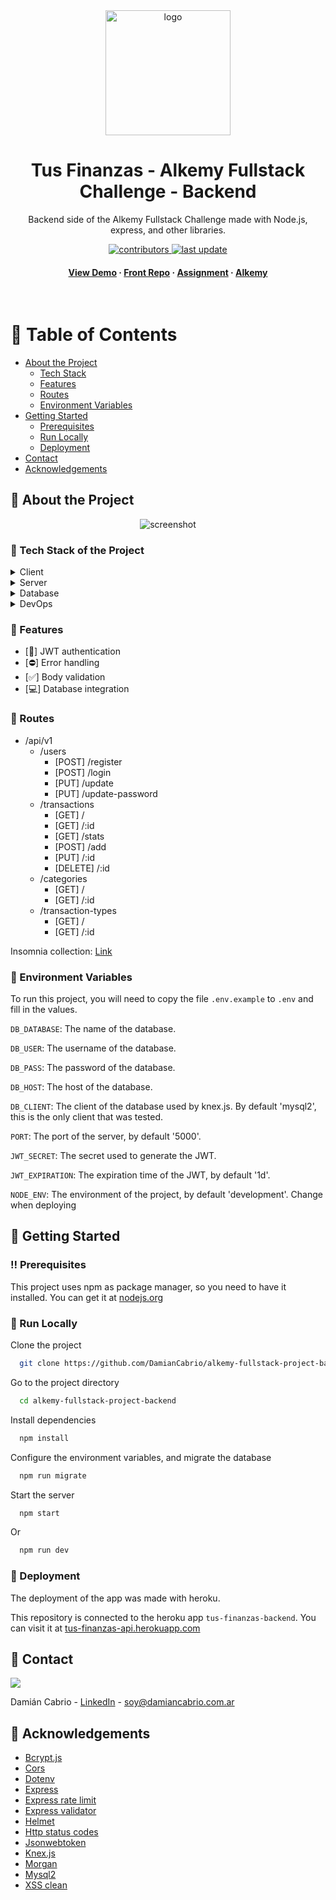 <div align="center">

  <img src="https://raw.githubusercontent.com/DamianCabrio/alkemy-fullstack-project-frontend/main/src/assets/images/logo.svg" alt="logo" width="200" height="auto" />
  <h1>Tus Finanzas - Alkemy Fullstack Challenge - Backend</h1>
  
  <p>
    Backend side of the Alkemy Fullstack Challenge made with Node.js, express, and other libraries.
  </p>
  
  
<!-- Badges -->
<p>
  <a href="https://github.com/DamianCabrio/alkemy-fullstack-project-backend/graphs/contributors" target="_blank">
    <img src="https://img.shields.io/github/contributors/DamianCabrio/alkemy-fullstack-project-backend" alt="contributors" />
  </a>
  <a href="">
    <img src="https://img.shields.io/github/last-commit/DamianCabrio/alkemy-fullstack-project-backend" alt="last update" target="_blank" />
  </a>
</p>
   
<h4>
    <a href="https://tus-finanzas-client.herokuapp.com" target="_blank">View Demo</a>
  <span> · </span>
    <a href="https://github.com/DamianCabrio/alkemy-fullstack-project-frontend" target="_blank">Front Repo</a>
  <span> · </span>
    <a href="https://drive.google.com/file/d/1xR92xRBg8uQDbdajch0sVb9xa4VtHXtU/view" target="_blank">Assignment</a>
  <span> · </span>
    <a href="https://www.alkemy.org/" target="_blank">Alkemy</a>
  </h4>
</div>

<br />

<!-- Table of Contents -->

# 📔 Table of Contents

- [About the Project](#🌟-about-the-project)
  - [Tech Stack](#👾-tech-stack-of-the-project)
  - [Features](#🎯-features)
  - [Routes](#🚌-routes)
  - [Environment Variables](#🔑-environment-variables)
- [Getting Started](#🧰-getting-started)
  - [Prerequisites](#‼-prerequisites)
  - [Run Locally](#🏃-run-locally)
  - [Deployment](#🚩-deployment)
- [Contact](#👋-contact)
- [Acknowledgements](#💎-acknowledgements)

<!-- About the Project -->

## 🌟 About the Project

<div align="center"> 
  <img src="https://i.ibb.co/9skyV9j/imagen.png" alt="screenshot" />
</div>

<!-- TechStack -->

### 👾 Tech Stack of the Project

<details>
  <summary>Client</summary>
  <ul>
    <li><a href="https://axios-http.com/" target="_blank">Axios</a></li>
    <li><a href="https://moment.github.io/luxon/#/" target="_blank">Luxon</a></li>
    <li><a href="https://necolas.github.io/normalize.css/" target="_blank">normalize.css</a></li>
    <li><a href="https://reactjs.org/" target="_blank">React.js</a></li>
    <li><a href="https://reactrouter.com/" target="_blank">React Router</a></li>
    <li><a href="https://recharts.org/en-US/" target="_blank">Recharts</a></li>
    <li><a href="https://styled-components.com/" target="_blank">Styled components</a></li>
  </ul>
</details>

<details>
  <summary>Server</summary>
  <ul>
    <li><a href="https://expressjs.com/" target="_blank">Express.js</a></li>
    <li><a href="https://knexjs.org/" target="_blank">Knex.js</a></li>
  </ul>
</details>

<details>
<summary>Database</summary>
  <ul>
    <li><a href="https://www.mysql.com/" target="_blank">MySQL</a></li>
  </ul>
</details>

<details>
<summary>DevOps</summary>
  <ul>
    <li><a href="https://www.docker.com/" target="_blank">Docker</a></li>
  </ul>
</details>

<!-- Features -->

### 🎯 Features

- [🔐] JWT authentication
- [⛔] Error handling
- [✅] Body validation
- [💻] Database integration

### 🚌 Routes

- /api/v1
  - /users
    - [POST] /register
    - [POST] /login
    - [PUT] /update
    - [PUT] /update-password
  - /transactions
    - [GET] /
    - [GET] /:id
    - [GET] /stats
    - [POST] /add
    - [PUT] /:id
    - [DELETE] /:id
  - /categories
    - [GET] /
    - [GET] /:id
  - /transaction-types
    - [GET] /
    - [GET] /:id

Insomnia collection: [Link](https://drive.google.com/file/d/1jsLPSpWC9GUF3begImp25CS0rc4oNgKY/view?usp=sharing)

<!-- Env Variables -->

### 🔑 Environment Variables

To run this project, you will need to copy the file `.env.example` to `.env` and fill in the values.

`DB_DATABASE`: The name of the database.

`DB_USER`: The username of the database.

`DB_PASS`: The password of the database.

`DB_HOST`: The host of the database.

`DB_CLIENT`: The client of the database used by knex.js. By default 'mysql2', this is the only client that was tested.

`PORT`: The port of the server, by default '5000'.

`JWT_SECRET`: The secret used to generate the JWT.

`JWT_EXPIRATION`: The expiration time of the JWT, by default '1d'.

`NODE_ENV`: The environment of the project, by default 'development'. Change when deploying

<!-- Getting Started -->

## 🧰 Getting Started

<!-- Prerequisites -->

### ‼ Prerequisites

This project uses npm as package manager, so you need to have it installed.
You can get it at <a href="https://nodejs.org/en/" target="_blank">nodejs.org</a>

<!-- Run Locally -->

### 🏃 Run Locally

Clone the project

```bash
  git clone https://github.com/DamianCabrio/alkemy-fullstack-project-backend.git
```

Go to the project directory

```bash
  cd alkemy-fullstack-project-backend
```

Install dependencies

```bash
  npm install
```

Configure the environment variables, and migrate the database

```bash
  npm run migrate
```

Start the server

```bash
  npm start
```

Or

```bash
  npm run dev
```

<!-- Deployment -->

### 🚩 Deployment

The deployment of the app was made with heroku.

This repository is connected to the heroku app `tus-finanzas-backend`.
You can visit it at <a href="https://tus-finanzas-api.herokuapp.com/" target="_blank">tus-finanzas-api.herokuapp.com</a>

<!-- Contact -->

## 👋 Contact

<a href="https://github.com/DamianCabrio/alkemy-fullstack-project-backend/graphs/contributors" target="_blank">
  <img src="https://contrib.rocks/image?repo=DamianCabrio/alkemy-fullstack-project-backend" />
</a>

Damián Cabrio - [LinkedIn](https://www.linkedin.com/in/dami%C3%A1n-cabrio-4542801b9/) - soy@damiancabrio.com.ar

<!-- Acknowledgments -->

## 💎 Acknowledgements

- [Bcrypt.js](https://www.npmjs.com/package/bcryptjs)
- [Cors](https://www.npmjs.com/package/cors)
- [Dotenv](https://www.npmjs.com/package/dotenv)
- [Express](https://www.npmjs.com/package/express)
- [Express rate limit](https://www.npmjs.com/package/express-rate-limit)
- [Express validator](https://www.npmjs.com/package/express-validator)
- [Helmet](https://www.npmjs.com/package/helmet)
- [Http status codes](https://www.npmjs.com/package/http-status-codes)
- [Jsonwebtoken](https://www.npmjs.com/package/jsonwebtoken)
- [Knex.js](https://www.npmjs.com/package/knex)
- [Morgan](https://www.npmjs.com/package/morgan)
- [Mysql2](https://www.npmjs.com/package/mysql2)
- [XSS clean](https://www.npmjs.com/package/xss-clean)
